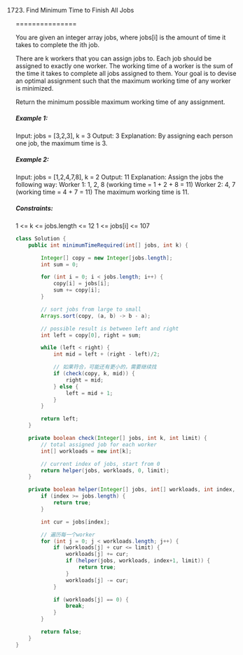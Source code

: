 1723. Find Minimum Time to Finish All Jobs

===============

You are given an integer array jobs, where jobs[i] is the amount of time it takes to complete the ith job.

There are k workers that you can assign jobs to. Each job should be assigned to exactly one worker. The working time of a worker is the sum of the time it takes to complete all jobs assigned to them. Your goal is to devise an optimal assignment such that the maximum working time of any worker is minimized.

Return the minimum possible maximum working time of any assignment.

##### Example 1:

Input: jobs = [3,2,3], k = 3
Output: 3
Explanation: By assigning each person one job, the maximum time is 3.

##### Example 2:

Input: jobs = [1,2,4,7,8], k = 2
Output: 11
Explanation: Assign the jobs the following way:
Worker 1: 1, 2, 8 (working time = 1 + 2 + 8 = 11)
Worker 2: 4, 7 (working time = 4 + 7 = 11)
The maximum working time is 11.

##### Constraints:

1 <= k <= jobs.length <= 12
1 <= jobs[i] <= 107

```java
class Solution {
    public int minimumTimeRequired(int[] jobs, int k) {

        Integer[] copy = new Integer[jobs.length];
        int sum = 0;

        for (int i = 0; i < jobs.length; i++) {
            copy[i] = jobs[i];
            sum += copy[i];
        }

        // sort jobs from large to small
        Arrays.sort(copy, (a, b) -> b - a);

        // possible result is between left and right
        int left = copy[0], right = sum;

        while (left < right) {
            int mid = left + (right - left)/2;

            // 如果符合，可能还有更小的，需要继续找
            if (check(copy, k, mid)) {
                right = mid;
            } else {
                left = mid + 1;
            }
        }

        return left;
    }

    private boolean check(Integer[] jobs, int k, int limit) {
        // total assigned job for each worker
        int[] workloads = new int[k];

        // current index of jobs, start from 0
        return helper(jobs, workloads, 0, limit);
    }

    private boolean helper(Integer[] jobs, int[] workloads, int index, int limit) {
        if (index >= jobs.length) {
            return true;
        }

        int cur = jobs[index];

        // 遍历每一个worker
        for (int j = 0; j < workloads.length; j++) {
            if (workloads[j] + cur <= limit) {
                workloads[j] += cur;
                if (helper(jobs, workloads, index+1, limit)) {
                    return true;
                }
                workloads[j] -= cur;
            }

            if (workloads[j] == 0) {
                break;
            }
        }

        return false;
    }
}
```



